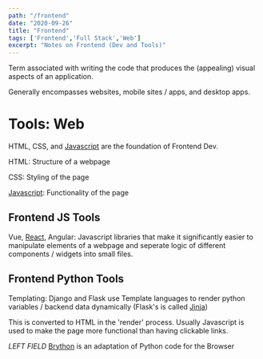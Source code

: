 ```yaml
---
path: "/frontend"
date: "2020-09-26"
title: "Frontend"
tags: ['Frontend','Full Stack','Web']
excerpt: "Notes on Frontend (Dev and Tools)"
---
```


Term associated with writing the code that produces the (appealing) visual aspects of an application.

Generally encompasses websites, mobile sites / apps, and desktop apps. 

# Tools: Web

HTML, CSS, and [Javascript](/javascript) are the foundation of Frontend Dev.

HTML: Structure of a webpage

CSS: Styling of the page

[Javascript](/javascript): Functionality of the page

## Frontend JS Tools

Vue, [React](/react), Angular: Javascript libraries that make it significantly easier to manipulate elements of a webpage and seperate logic of different components / widgets into small files.

## Frontend Python Tools

Templating: Django and Flask use Template languages to render python variables / backend data dynamically (Flask's is called [Jinja](https://jinja.palletsprojects.com/en/2.11.x/))

This is converted to HTML in the 'render' process. Usually Javascript is used to make the page more functional than having clickable links.

*LEFT FIELD* [Brython](https://github.com/brython-dev/brython) is an adaptation of Python code for the Browser